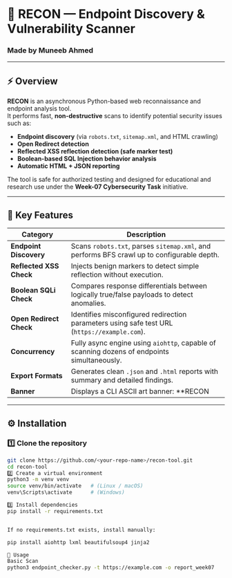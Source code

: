 # 🧠 RECON — Endpoint Discovery & Vulnerability Scanner  
### Made by **Muneeb Ahmed**

---

## ⚡ Overview
**RECON** is an asynchronous Python-based web reconnaissance and endpoint analysis tool.  
It performs fast, **non-destructive** scans to identify potential security issues such as:

- **Endpoint discovery** (via `robots.txt`, `sitemap.xml`, and HTML crawling)
- **Open Redirect detection**
- **Reflected XSS reflection detection (safe marker test)**
- **Boolean-based SQL Injection behavior analysis**
- **Automatic HTML + JSON reporting**

The tool is safe for authorized testing and designed for educational and research use under the **Week-07 Cybersecurity Task** initiative.

---

## 🧩 Key Features

| Category | Description |
|-----------|--------------|
| **Endpoint Discovery** | Scans `robots.txt`, parses `sitemap.xml`, and performs BFS crawl up to configurable depth. |
| **Reflected XSS Check** | Injects benign markers to detect simple reflection without execution. |
| **Boolean SQLi Check** | Compares response differentials between logically true/false payloads to detect anomalies. |
| **Open Redirect Check** | Identifies misconfigured redirection parameters using safe test URL (`https://example.com`). |
| **Concurrency** | Fully async engine using `aiohttp`, capable of scanning dozens of endpoints simultaneously. |
| **Export Formats** | Generates clean `.json` and `.html` reports with summary and detailed findings. |
| **Banner** | Displays a CLI ASCII art banner: **RECON | Made by: Muneeb Ahmed** before each scan. |

---

## ⚙️ Installation

### 1️⃣ Clone the repository
```bash
git clone https://github.com/<your-repo-name>/recon-tool.git
cd recon-tool
2️⃣ Create a virtual environment
python3 -m venv venv
source venv/bin/activate   # (Linux / macOS)
venv\Scripts\activate      # (Windows)

3️⃣ Install dependencies
pip install -r requirements.txt


If no requirements.txt exists, install manually:

pip install aiohttp lxml beautifulsoup4 jinja2

🚀 Usage
Basic Scan
python3 endpoint_checker.py -t https://example.com -o report_week07
